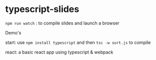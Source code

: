 # typescript-slides

`npm run watch` : to compile slides and launch a browser

Demo's

start: use `npm install typescript` and then `tsc -w sort.js` to compile

react: a basic react app using typescript & webpack
